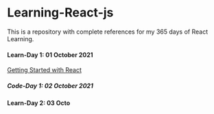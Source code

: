 # Learning-React-js
This is a repository with complete references for my 365 days of React Learning.

#### Learn-Day 1: 01 October 2021
[Getting Started with React](https://reactjs.org/docs/getting-started.html)

##### Code-Day 1: 02 October 2021
#### Learn-Day 2: 03 Octo
